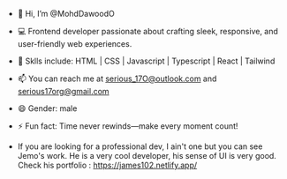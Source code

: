 - 👋 Hi, I’m @MohdDawoodO
- 💻 Frontend developer passionate about crafting sleek, responsive, and user-friendly web experiences.
- 💪 Sklls include: HTML | CSS | Javascript | Typescript | React | Tailwind
- 📫 You can reach me at serious_17O@outlook.com and serious17org@gmail.com
- 😄 Gender: male
- ⚡ Fun fact: Time never rewinds—make every moment count!

- If you are looking for a professional dev, I ain't one but you can see Jemo's work.
He is a very cool developer, his sense of UI is very good.
Check his portfolio : https://james102.netlify.app/ 

<!---
MohdDawoodO/MohdDawoodO is a ✨ special ✨ repository because its `README.md` (this file) appears on your GitHub profile.
You can click the Preview link to take a look at your changes.
--->

